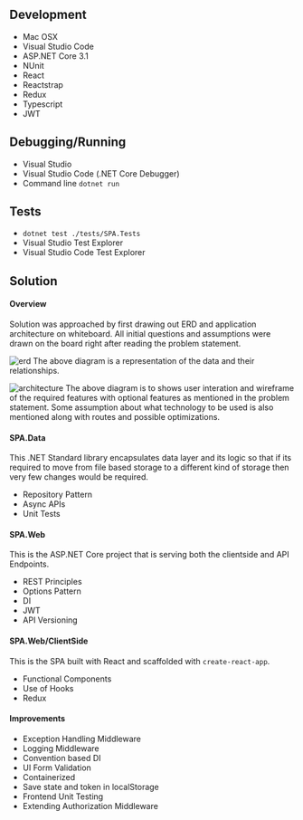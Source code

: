 ## Development
- Mac OSX
- Visual Studio Code
- ASP.NET Core 3.1
- NUnit
- React
- Reactstrap
- Redux
- Typescript
- JWT

## Debugging/Running
- Visual Studio
- Visual Studio Code (.NET Core Debugger)
- Command line `dotnet run` 

## Tests
- `dotnet test ./tests/SPA.Tests`
- Visual Studio Test Explorer
- Visual Studio Code Test Explorer

## Solution

#### Overview
Solution was approached by first drawing out ERD and application architecture on whiteboard. All initial questions and assumptions were drawn on the board right after reading the problem statement. 

![erd](fig1.jpg)
The above diagram is a representation of the data and their relationships.

![architecture](fig2.jpg)
The above diagram is to shows user interation and wireframe of the required features with optional features as mentioned in the problem statement. Some assumption about what technology to be used is also mentioned along with routes and possible optimizations.


#### SPA.Data
This .NET Standard library encapsulates data layer and its logic so that if its required to move from file based storage to a different kind of storage then very few changes would be required.
- Repository Pattern
- Async APIs
- Unit Tests

#### SPA.Web
This is the ASP.NET Core project that is serving both the clientside and API Endpoints.
- REST Principles
- Options Pattern
- DI
- JWT
- API Versioning

#### SPA.Web/ClientSide
This is the SPA built with React and scaffolded with `create-react-app`.
- Functional Components
- Use of Hooks
- Redux

#### Improvements
- Exception Handling Middleware
- Logging Middleware
- Convention based DI
- UI Form Validation 
- Containerized
- Save state and token in localStorage
- Frontend Unit Testing
- Extending Authorization Middleware
